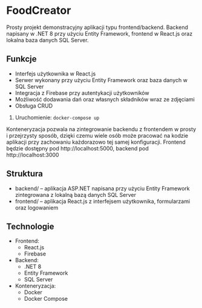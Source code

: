# FoodCreator
Prosty projekt demonstracyjny aplikacji typu frontend/backend. Backend napisany w .NET 8 przy użyciu Entity Framework, frontend w React.js oraz lokalna baza danych SQL Server.

## Funkcje
- Interfejs użytkownika w React.js
- Serwer wykonany przy użyciu Entity Framework oraz baza danych w SQL Server
- Integracja z Firebase przy autentykacji użytkowników
- Możliwość dodawania dań oraz własnych składników wraz ze zdjęciami
- Obsługa CRUD

1. Uruchomienie:
`docker-compose up`

Konteneryzacja pozwala na zintegrowanie backendu z frontendem w prosty i przejrzysty sposób, dzięki czemu wiele osób może pracować na kodzie aplikacji przy zachowaniu każdorazowo tej samej konfiguracji. Frontend będzie dostępny pod http://localhost:5000, backend pod http://localhost:3000

## Struktura
- backend/ – aplikacja ASP.NET napisana przy użyciu Entity Framework zintegrowana z lokalną bazą danych SQL Server
- frontend/ – aplikacja React.js z interfejsem użytkownika, formularzami oraz logowaniem

## Technologie
- Frontend:
    - React.js
    - Firebase
- Backend:
    - .NET 8 
    - Entity Framework
    - SQL Server
- Konteneryzacja:
    - Docker
    - Docker Compose
